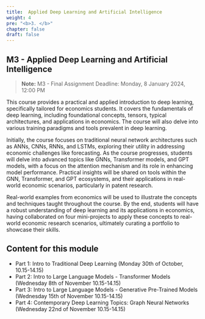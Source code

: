 ```yaml
---
title:  Applied Deep Learning and Artificial Intelligence
weight: 4
pre: "<b>3. </b>"
chapter: false
draft: false
---
```



## M3 - Applied Deep Learning and Artificial Intelligence

> **Note:** M3 - Final Assignment Deadline: Monday, 8 January 2024, 12:00 PM

This course provides a practical and applied introduction to deep learning, specifically tailored for economics students. It covers the fundamentals of deep learning, including foundational concepts, tensors, typical architectures, and applications in economics. The course will also delve into various training paradigms and tools prevalent in deep learning.

Initially, the course focuses on traditional neural network architectures such as ANNs, CNNs, RNNs, and LSTMs, exploring their utility in addressing economic challenges like forecasting. As the course progresses, students will delve into advanced topics like GNNs, Transformer models, and GPT models, with a focus on the attention mechanism and its role in enhancing model performance. Practical insights will be shared on tools within the GNN, Transformer, and GPT ecosystems, and their applications in real-world economic scenarios, particularly in patent research.

Real-world examples from economics will be used to illustrate the concepts and techniques taught throughout the course. By the end, students will have a robust understanding of deep learning and its applications in economics, having collaborated on four mini-projects to apply these concepts to real-world economic research scenarios, ultimately curating a portfolio to showcase their skills.

## Content for this module

* Part 1: Intro to Traditional Deep Learning (Monday 30th of October, 10.15-14.15)
* Part 2: Intro to Large Language Models - Transformer Models (Wednesday 8th of November 10.15-14.15)
* Part 3: Intro to Large Language Models - Generative Pre-Trained Models (Wednesday 15th of November 10.15-14.15)
* Part 4: Contemporary Deep Learning Topics: Graph Neural Networks (Wednesday 22nd of November 10.15-14.15)

